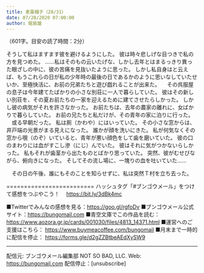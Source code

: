 ```yaml
---
title: 麦藁帽子（28/31）
date: 07/28/2020 07:00:00
author: 堀辰雄
---
```


（601字。目安の読了時間：2分）

そうして私はますます彼を避けるようにした。
彼は時々悲しげな目つきで私の方を見つめた。
……私はそのもの云いたげな、しかし去年とはまるっきり異った眼ざしの中に、彼の苦痛を見抜いたように思った。
しかし私自身はと云えば、もうこれらの日が私の少年時の最後の日であるかのように思いなしていたせいか、至極快活に、お前の兄弟たちと遊び戯れることが出来た。
　その呉服屋の息子は今年建てたばかりの小さな別荘に一人で暮らしていた。
彼はその新しい別荘を、その夏お前たちの一家を迎えるために建てさせたらしかった。
しかし彼の病気がそれを許さなかった。
お前たちは、去年の農家の離れに、女ばかりで暮らしていた。
お前の兄たちと私だけが、その青年の家に泊りに行った。
　或る早朝だった。
私は厠（かわや）にはいっていた。
その小さな窓からは、井戸端の光景がまる見えになった。
誰かが顔を洗いにきた。
私が何気なくその窓から覗（のぞ）いていると、青年が悪い顔色をして歯を磨いていた。
彼の口のまわりには血がすこし滲（にじ）んでいた。
彼はそれに気がつかないらしかった。
私もそれが歯茎から出たものとばかり思っていた。
突然、彼がむせびながら、俯向きになった。
そしてその流し場に、一塊りの血を吐いていた……


　その日の午後、誰にもそのことを知らせずに、私は突然Ｔ村を立ち去った。

=========================
ハッシュタグ「#ブンゴウメール」をつけて感想をつぶやこう！　
https://bit.ly/3dBk4mc

■Twitterでみんなの感想を見る：https://goo.gl/rgfoDv
■ブンゴウメール公式サイト：https://bungomail.com
■青空文庫でこの作品を読む：https://www.aozora.gr.jp/cards/001030/files/4813_14371.html
■運営へのご支援はこちら： https://www.buymeacoffee.com/bungomail
■月末まで一時的に配信を停止： https://forms.gle/d2gZZBtbeAEdXySW9

-------
配信元: ブンゴウメール編集部
NOT SO BAD, LLC.
Web: https://bungomail.com
配信停止：[unsubscribe]

